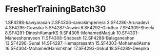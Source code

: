 # FresherTrainingBatch30
1.SF4298-kaviyarasan 
2.SF4306-samakimperrera 
3.SF4286-Arunadevi 
4.SF4295-Gowsika 
5.SF4287-Aswini 
6.SF4292-Giridhar 
7.SF4309-Sheela 
8.SF4291-DineshKumarKS 
9.SF4305-MohamedMarjuk 
10.SF4301-Maneeshpraveen 
11.SF4308-Shabesh 
12.SF4288-Balaganeshan 
13.SF4296-Gunal 
14.SF4297-Hemaprasanth 
15.SF4303-MohamedAsme 
16.SF4304-MohamedHanishkhan 
17.SF4293-Gokul
18.SF4289-Deepika